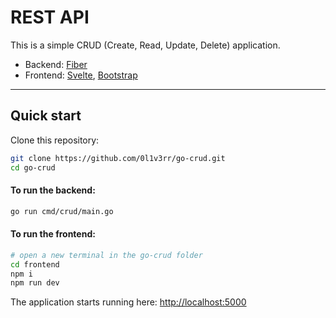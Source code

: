 # REST API
This is a simple CRUD (Create, Read, Update, Delete) application.<br>
- Backend: [Fiber](https://github.com/gofiber/fiber)
- Frontend: [Svelte](https://github.com/sveltejs/svelte), [Bootstrap](https://getbootstrap.com/)

<hr>

## Quick start
Clone this repository: 

```sh
git clone https://github.com/0l1v3rr/go-crud.git
cd go-crud
```

#### To run the backend: 
```sh
go run cmd/crud/main.go
```

#### To run the frontend:
```sh
# open a new terminal in the go-crud folder
cd frontend
npm i
npm run dev
```
The application starts running here: [http://localhost:5000](http://localhost:5000)